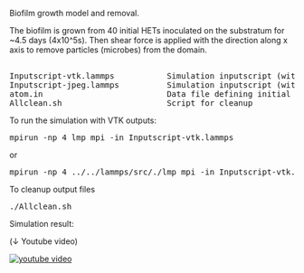 Biofilm growth model and removal. 

The biofilm is grown from 40 initial HETs inoculated on the substratum for ~4.5 days (4x10^5s).
Then shear force is applied with the direction along x axis to remove particles (microbes) from the domain.

<pre>       
Inputscript-vtk.lammps           Simulation inputscript (with VTK outputs) 
Inputscript-jpeg.lammps          Simulation inputscript (with jpeg outputs) 
atom.in                          Data file defining initial microbes, species, nutrients, their kinetic parameters, etc
Allclean.sh                      Script for cleanup
</pre>

To run the simulation with VTK outputs:
<pre>
mpirun -np 4 lmp_mpi -in Inputscript-vtk.lammps
</pre>
or 
<pre>
mpirun -np 4 ../../lammps/src/./lmp_mpi -in Inputscript-vtk.lammps
</pre>

To cleanup output files
<pre>
./Allclean.sh
</pre>


Simulation result:

(↓ Youtube video)

[![youtube video](http://i3.ytimg.com/vi/DLCRtAS9xvA/maxresdefault.jpg)](https://www.youtube.com/watch?v=DLCRtAS9xvA)
